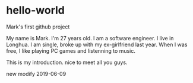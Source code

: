 # hello-world
Mark's first github project

My name is Mark.
I'm 27 years old. I am a software engineer. I live in Longhua. I am single, broke up with my ex-girlfriend last year.
When I was free, I like playing PC games and listenning to music.

This is my introduction. nice to meet all you guys.


new modify 2019-06-09
